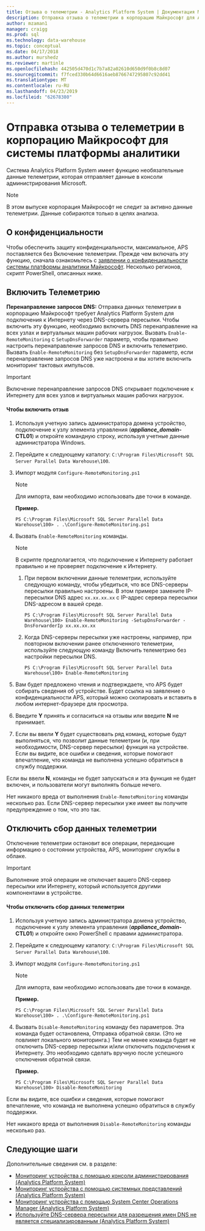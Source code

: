 ```yaml
---
title: Отзыва о телеметрии - Analytics Platform System | Документация Майкрософт
description: Отправка отзыва о телеметрии в корпорацию Майкрософт для Analytics Platform System.
author: mzaman1
manager: craigg
ms.prod: sql
ms.technology: data-warehouse
ms.topic: conceptual
ms.date: 04/17/2018
ms.author: murshedz
ms.reviewer: martinle
ms.openlocfilehash: 442505d470d1c7b7a82a02610d650d9f0b8c8d07
ms.sourcegitcommit: f7fced330b64d6616aeb8766747295807c92dd41
ms.translationtype: MT
ms.contentlocale: ru-RU
ms.lasthandoff: 04/23/2019
ms.locfileid: "62678380"
---
```

# <a name="send-telemetry-feedback-to-microsoft-for-analytics-platform-system"></a>Отправка отзыва о телеметрии в корпорацию Майкрософт для системы платформы аналитики
Система Analytics Platform System имеет функцию необязательные данные телеметрии, которая отправляет данные в консоли администрирования Microsoft. 
  
> [!NOTE]  
> В этом выпуске корпорация Майкрософт не следит за активно данные телеметрии. Данные собираются только в целях анализа.  
  
## <a name="privacy"></a>О конфиденциальности  
Чтобы обеспечить защиту конфиденциальности, максимальное, APS поставляется без Включение телеметрии. Прежде чем включать эту функцию, сначала ознакомьтесь с [заявлении о конфиденциальности системы платформы аналитики Майкрософт](https://go.microsoft.com/fwlink/?LinkId=400902). Несколько регионов, скрипт PowerShell, описанных ниже.  
  
## <a name="enable"></a>Включить Телеметрию  
**Перенаправление запросов DNS:** Отправка данных телеметрии в корпорацию Майкрософт требует Analytics Platform System для подключения к Интернету через DNS-сервера пересылки. Чтобы включить эту функцию, необходимо включить DNS перенаправление на всех узлах и виртуальных машин рабочих нагрузок. Вызвать `Enable-RemoteMonitoring` с `SetupDnsForwarder` параметр, чтобы правильно настроить перенаправление запросов DNS и включить телеметрию. Вызвать `Enable-RemoteMonitoring` без `SetupDnsForwarder` параметр, если перенаправление запросов DNS уже настроена и вы хотите включить мониторинг тактовых импульсов.  
  
> [!IMPORTANT]  
> Включение перенаправление запросов DNS открывает подключение к Интернету для всех узлов и виртуальных машин рабочих нагрузок.  
  
#### <a name="to-enable-feedback"></a>Чтобы включить отзыв  
  
1.  Используя учетную запись администратора домена устройство, подключение к узлу элемента управления (<strong>*appliance_domain*-CTL01</strong>) и откройте командную строку, используя учетные данные администратора Windows.  
  
2.  Перейдите к следующему каталогу: `C:\Program Files\Microsoft SQL Server Parallel Data Warehouse\100`.  
  
3.  Импорт модуля `Configure-RemoteMonitoring.ps1`  
  
    > [!NOTE]  
    > Для импорта, вам необходимо использовать две точки в команде.  
  
    **Пример.**  
  
    ```  
    PS C:\Program Files\Microsoft SQL Server Parallel Data Warehouse\100> . .\Configure-RemoteMonitoring.ps1  
    ```  
  
4.  Вызвать `Enable-RemoteMonitoring` команды.  
  
    > [!NOTE]  
    > В скрипте предполагается, что подключение к Интернету работает правильно и не проверяет подключение к Интернету.  
  
    1.  При первом включении данные телеметрии, используйте следующую команду, чтобы убедиться, что все DNS-серверы пересылки правильно настроены. В этом примере замените IP-пересылки DNS адрес `xx.xx.xx.xx` с IP-адрес сервера пересылки DNS-адресом в вашей среде.  
  
        ```  
        PS C:\Program Files\Microsoft SQL Server Parallel Data Warehouse\100> Enable-RemoteMonitoring -SetupDnsForwarder -DnsForwarderIp xx.xx.xx.xx  
        ```  
  
    2.  Когда DNS-серверы пересылки уже настроены, например, при повторном включении ранее отключенного телеметрии, используйте следующую команду Включить телеметрию без настройки пересылки DNS.  
  
        ```  
        PS C:\Program Files\Microsoft SQL Server Parallel Data Warehouse\100> Enable-RemoteMonitoring  
        ```  
  
5.  Вам будет предложено чтения и подтверждаете, что APS будет собирать сведения об устройстве. Будет ссылка на заявление о конфиденциальности APS, который можно скопировать и вставить в любом интернет-браузере для просмотра.  
  
6.  Введите **Y** принять и согласиться на отзывы или введите **N** не принимает.  
  
7.  Если вы ввели **Y** будет существовать ряд команд, которые будут выполняться, что позволит данные телеметрии (и, при необходимости, DNS-сервер пересылки) функция на устройстве. Если вы видите, все ошибки и сведения, которые помогают впечатление, что команда не выполнена успешно обратиться в службу поддержки.  
  
Если вы ввели **N**, команды не будет запускаться и эта функция не будет включен, и пользователи могут выполнять больше нечего.  
  
Нет никакого вреда от выполнения `Enable-RemoteMonitoring` команды несколько раз. Если DNS-сервер пересылки уже имеет вы получите предупреждение о том, что это так.  
  
## <a name="disable"></a>Отключить сбор данных телеметрии  
Отключение телеметрии остановит все операции, передающие информацию о состоянии устройства, APS, мониторинг службы в облаке.  
  
> [!IMPORTANT]  
> Выполнение этой операции не отключает вашего DNS-сервер пересылки или Интернету, который используется другими компонентами в устройстве.  
  
#### <a name="to-disable-telemetry"></a>Чтобы отключить сбор данных телеметрии  
  
1.  Используя учетную запись администратора домена устройство, подключение к узлу элемента управления (<strong>*appliance_domain*-CTL01</strong>) и откройте окно PowerShell с правами администратора.  
  
2.  Перейдите к следующему каталогу: `C:\Program Files\Microsoft SQL Server Parallel Data Warehouse\100`.  
  
3.  Импорт модуля `Configure-RemoteMonitoring.ps1`  
  
    > [!NOTE]  
    > Для импорта, вам необходимо использовать две точки в команде.  
  
    **Пример.**  
  
    ```  
    PS C:\Program Files\Microsoft SQL Server Parallel Data Warehouse\100> . .\Configure-RemoteMonitoring.ps1  
    ```  
  
4.  Вызвать `Disable-RemoteMonitoring` команду без параметров. Эта команда будет остановлена, Отправка обратной связи. (Это не повлияет локального мониторинга.) Тем не менее команда будет не отключить DNS-сервер пересылки и/или отключить подключения к Интернету. Это необходимо сделать вручную после успешного отключения обратной связи.  
  
    **Пример.**  
  
    ```  
    PS C:\Program Files\Microsoft SQL Server Parallel Data Warehouse\100> Disable-RemoteMonitoring  
    ```  
  
Если вы видите, все ошибки и сведения, которые помогают впечатление, что команда не выполнена успешно обратиться в службу поддержки.  
  
Нет никакого вреда от выполнения `Disable-RemoteMonitoring` команды несколько раз.  
  
## <a name="next-steps"></a>Следующие шаги
Дополнительные сведения см. в разделе:
- [Мониторинг устройства с помощью консоли администрирования &#40;Analytics Platform System&#41;](monitor-the-appliance-by-using-the-admin-console.md)  
- [Мониторинг устройства с помощью системных представлений &#40;Analytics Platform System&#41;](monitor-the-appliance-by-using-system-views.md)  
- [Мониторинг устройства с помощью System Center Operations Manager &#40;Analytics Platform System&#41;](monitor-the-appliance-by-using-system-center-operations-manager.md)  
- [Используйте DNS-сервера пересылки для разрешения имен DNS не является специализированным &#40;Analytics Platform System&#41;](use-a-dns-forwarder-to-resolve-non-appliance-dns-names.md)  
  
